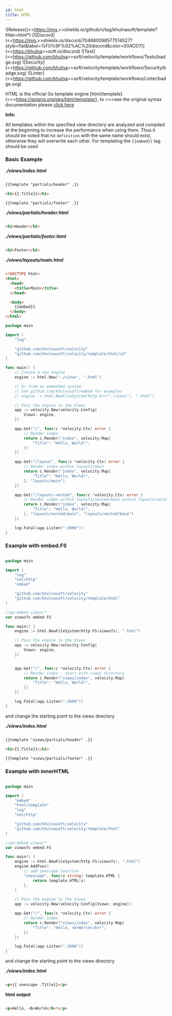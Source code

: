 ```yaml
---
id: html
title: HTML
---
```


![Release](<<<https://img.>>>shields.io/github/v/tag/khulnasoft/template?filter=html*)
[![Discord](<<<https://img.>>>shields.io/discord/704680098577514527?style=flat&label=%F0%9F%92%AC%20discord&color=00ACD7)](<<<https://khulna>>>soft.io/discord)
![Test](<<<https://github.com/khulna>>>soft/velocity/template/workflows/Tests/badge.svg)
![Security](<<<https://github.com/khulna>>>soft/velocity/template/workflows/Security/badge.svg)
![Linter](<<<https://github.com/khulna>>>soft/velocity/template/workflows/Linter/badge.svg)

HTML is the official Go template engine [html/template](<<<https://golang.org/pkg/html/template/), to >>>see the original syntax documentation please [click here](TEMPLATES_CHEATSHEET.md)

**Info:**

All templates within the specified view directory are analyzed and compiled at the beginning to increase the performance when using them.
Thus it should be noted that no `definition` with the same name should exist, otherwise they will overwrite each other.
For templating the `{{embed}}` tag should be used

### Basic Example

_**./views/index.html**_

```html  

{{template "partials/header" .}}

<h1>{{.Title}}</h1>

{{template "partials/footer" .}}
```  


_**./views/partials/header.html**_

```html  

<h2>Header</h2>
```

_**./views/partials/footer.html**_

```html  

<h2>Footer</h2>
```

_**./views/layouts/main.html**_

```html  

<!DOCTYPE html>
<html>
  <head>
    <title>Main</title>
  </head>

  <body>
    {{embed}}
  </body>
</html>
```  


```go
package main

import (
	"log"

	"github.com/khulnasoft/velocity"
	"github.com/khulnasoft/velocity/template/html/v2"
)

func main() {
	// Create a new engine
	engine := html.New("./views", ".html")

	// Or from an embedded system
	// See github.com/khulnasoft/embed for examples
	// engine := html.NewFileSystem(http.Dir("./views"), ".html")

	// Pass the engine to the Views
	app := velocity.New(velocity.Config{
		Views: engine,
	})

	app.Get("/", func(c *velocity.Ctx) error {
		// Render index
		return c.Render("index", velocity.Map{
			"Title": "Hello, World!",
		})
	})

	app.Get("/layout", func(c *velocity.Ctx) error {
		// Render index within layouts/main
		return c.Render("index", velocity.Map{
			"Title": "Hello, World!",
		}, "layouts/main")
	})

	app.Get("/layouts-nested", func(c *velocity.Ctx) error {
		// Render index within layouts/nested/main within layouts/nested/base
		return c.Render("index", velocity.Map{
			"Title": "Hello, World!",
		}, "layouts/nested/main", "layouts/nested/base")
	})

	log.Fatal(app.Listen(":3000"))
}

```  


### Example with embed.FS

```go  

package main

import (
    "log"
    "net/http"
    "embed"

    "github.com/khulnasoft/velocity"
    "github.com/khulnasoft/velocity/template/html"
)

//go:embed views/*
var viewsfs embed.FS

func main() {
    engine := html.NewFileSystem(http.FS(viewsfs), ".html")

    // Pass the engine to the Views
    app := velocity.New(velocity.Config{
        Views: engine,
    })


    app.Get("/", func(c *velocity.Ctx) error {
        // Render index - start with views directory
        return c.Render("views/index", velocity.Map{
            "Title": "Hello, World!",
        })
    })

    log.Fatal(app.Listen(":3000"))
}
```  


and change the starting point to the views directory

_**./views/index.html**_

```html  

{{template "views/partials/header" .}}

<h1>{{.Title}}</h1>

{{template "views/partials/footer" .}}
```  


### Example with innerHTML

```go  

package main

import (
    "embed"
    "html/template"
    "log"
    "net/http"

    "github.com/khulnasoft/velocity"
    "github.com/khulnasoft/velocity/template/html"
)

//go:embed views/*
var viewsfs embed.FS

func main() {
    engine := html.NewFileSystem(http.FS(viewsfs), ".html")
    engine.AddFunc(
        // add unescape function
        "unescape", func(s string) template.HTML {
            return template.HTML(s)
        },
    )

    // Pass the engine to the Views
    app := velocity.New(velocity.Config{Views: engine})

    app.Get("/", func(c *velocity.Ctx) error {
        // Render index
        return c.Render("views/index", velocity.Map{
            "Title": "Hello, <b>World</b>!",
        })
    })

    log.Fatal(app.Listen(":3000"))
}
```  


and change the starting point to the views directory

_**./views/index.html**_

```html  

<p>{{ unescape .Title}}</p>
```

**html output**

```html  

<p>Hello, <b>World</b>!</p>
```
